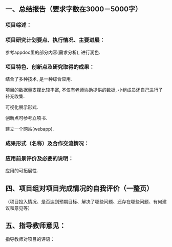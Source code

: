 ## 一、总结报告（要求字数在3000－5000字）

### 项目综述：



### 项目研究计划要点、执行情况、主要进展：

参考appdoc里的部分内容(需求分析), 进行润色. 



### 项目特色、创新点及研究取得的成果：

结合了多种技术, 是一种综合应用.

项目的数据量支撑比较丰富, 不仅有老师协助提供的数据, 小组成员还自己进行了补充收集.

可视化展示形式.

创新点可参考立项书. 

建立一个网站(webapp).



### 成果形式（名称）及合作交流情况：





### 应用前景评价及必要的说明：

应用的可拓展性. 



##  四、项目组对项目完成情况的自我评价（一整页）

（项目投入情况、是否达到预期目标、解决了哪些问题、还存在哪些问题、有何建议和意见等）





## 五、指导教师意见：

指导教师对项目的评语：





